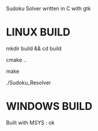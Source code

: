 Sudoku Solver written in C with gtk

# LINUX BUILD
mkdir build && cd build

cmake ..

make

./Sudoku_Resolver

# WINDOWS BUILD
Built with MSYS : ok